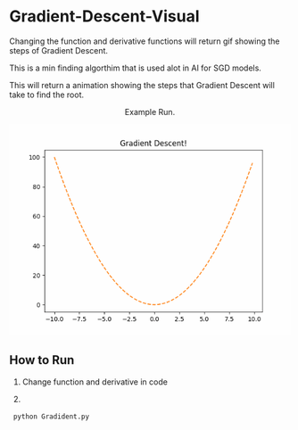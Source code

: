 # Gradient-Descent-Visual
Changing the function and derivative functions will return gif showing the steps of Gradient Descent.

This is a min finding algorthim that is used alot in AI for SGD models.

This will return a animation showing the steps that Gradient Descent will take to find the root.

<div align="center">
  Example Run.
  
  ![Alt Text](Visual.gif)

</div>

## How to Run
1. Change function and derivative in code 

2.
```
 python Gradident.py 

```



